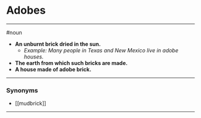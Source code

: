 # Adobes
---
#noun
- **An unburnt brick dried in the sun.**
	- _Example: Many people in Texas and New Mexico live in adobe houses._
- **The earth from which such bricks are made.**
- **A house made of adobe brick.**
---
### Synonyms
- [[mudbrick]]
---
